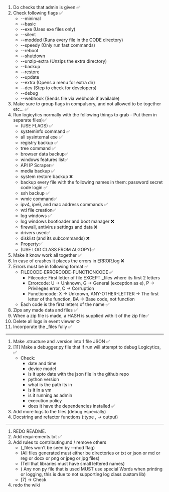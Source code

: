 1) Do checks that admin is given ✅
2) Check following flags ✅
    - --minimal
    - --basic
    - --exe (Uses exe files only)
    - --silent
    - --modded (Runs every file in the CODE directory)
    - --speedy (Only run fast commands)
    - --reboot
    - --shutdown
    - --unzip-extra (Unzips the extra directory)
    - --backup
    - --restore
    - --update
    - --extra (Opens a menu for extra dir)
    - --dev (Step to check for developers)
    - --debug
    - --webhook (Sends file via webhook if available)
3) Make sure to group flags in compulsory, and not allowed to be together etc... ✅
4) Run logicytics normally with the following things to grab - Put them in separate files)✅
   - (USE FLAGS) ✅
   - systeminfo command ✅
   - all sysinternal exe ✅
   - registry backup ✅
   - tree command ✅
   - browser data backup✅
   - windows features list✅
   - API IP Scraper✅
   - media backup ✅
   - system restore backup ❌
   - backup every file with the following names in them: password secret code login ✅
   - ssh backup ✅
   - wmic command✅
   - ipv4, ipv6, and mac address commands ✅
   - wtl file creation✅
   - log windows ✅
   - log windows bootloader and boot manager ❌
   - firewall, antivirus settings and data ❌
   - drivers used✅
   - disklist (and its subcommands) ❌
   - Property✅
   - (USE LOG CLASS FROM ALGOPY)✅
5) Make it know work all together ✅
6) In case of crashes it places the errors in ERROR.log ❌
7) Errors must be in following format ✅
    - FILECODE-ERRORCODE-FUNCTIONCODE ✅
      - Filecode: First letter of file EXCEPT _files where its first 2 letters
      - Errorcode: U -> Unknown, G -> General (exception as e), P -> Privileges error, C -> Corruption
      - Functioncode: X -> Unknown, ANY-OTHER-LETTER -> The first letter of the function, BA -> Base code, not function
    - Each code is the first letters of the name ✅
8) Zips any made data and files ✅
9) When a zip file is made, a HASH is supplied with it of the zip file✅
10) Delete all logs in event viewer ⚙️
11) Incorporate the _files fully ✅
---

1) Make .structure and .version into 1 file JSON ✅
2) [11] Make a debugger.py file that if run will attempt to debug Logicytics, ✅
   - Check:
       - date and time
       - device model
       - is it upto date with the json file in the github repo
       - python version
       - what is the path its in
       - is it in a vm
       - is it running as admin
       - execution policy
       - does it have the dependencies installed ✅
3) Add more logs to the files (debug especially)
4) Docstring and refactor functions (:type , -> output)
---

1) REDO README.
2) Add requirements.txt ✅
3) Add rules to contributing.md / remove others
   - (_files won't be seen by --mod flag)
   - (All files generated must either be directories or txt or json or md or reg or docx or png or jpeg or jpg files)
   - (Tell that libraries must have small lettered names)
   - ( Any non py file that is used MUST use special Words when printing or logging, this is due to not supporting log class custom lib)
   - [7] -> Check
4) redo the wiki
